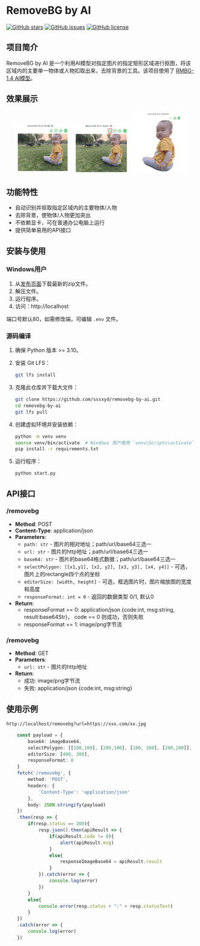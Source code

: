 # RemoveBG by AI

[![GitHub stars](https://img.shields.io/github/stars/sssxyd/removebg-by-ai)](https://github.com/sssxyd/removebg-by-ai/stargazers)
[![GitHub issues](https://img.shields.io/github/issues/sssxyd/removebg-by-ai)](https://github.com/sssxyd/removebg-by-ai/issues)
[![GitHub license](https://img.shields.io/github/license/sssxyd/removebg-by-ai)](https://github.com/sssxyd/removebg-by-ai/blob/main/LICENSE)

## 项目简介

RemoveBG by AI 是一个利用AI模型对指定图片的指定矩形区域进行抠图，将该区域内的主要单一物体或人物扣取出来，去除背景的工具。该项目使用了 [RMBG-1.4 AI模型](https://huggingface.co/briaai/RMBG-1.4)。

## 效果展示
<p align="center">
    <img src="example/1-上传图片.jpg" alt="上传图片" width="30%">
    <img src="example/2-鼠标框选.jpg" alt="框选区域" width="30%">
    <img src="example/3-抠图下载.jpg" alt="抠图效果" width="30%">
</p>

## 功能特性

- 自动识别并抠取指定区域内的主要物体/人物
- 去除背景，使物体/人物更加突出
- 不依赖显卡，可在普通办公电脑上运行
- 提供简单易用的API接口

## 安装与使用

### Windows用户

1. 从[发布页面](https://github.com/sssxyd/removebg-by-ai/releases)下载最新的zip文件。
2. 解压文件。
3. 运行程序。
4. 访问：http://localhost

端口号默认80，如需修改端，可编辑 `.env` 文件。

### 源码编译

1. 确保 Python 版本 >= 3.10。
2. 安装 Git LFS：

    ```sh
    git lfs install
    ```

3. 克隆此仓库并下载大文件：

    ```sh
    git clone https://github.com/sssxyd/removebg-by-ai.git
    cd removebg-by-ai
    git lfs pull
    ```

4. 创建虚拟环境并安装依赖：

    ```sh
    python -m venv venv
    source venv/bin/activate  # Windows 用户使用 `venv\Scripts\activate`
    pip install -r requirements.txt
    ```

5. 运行程序：

    ```sh
    python start.py
    ```

## API接口

### /removebg

- **Method**: POST
- **Content-Type**: application/json
- **Parameters**:
  - `path: str` - 图片的相对地址；path/url/base64三选一
  - `url: str` - 图片的http地址；path/url/base64三选一
  - `base64: str` - 图片的base64格式数据；path/url/base64三选一
  - `selectPolygon: [[x1,y1], [x2, y2], [x3, y3], [x4, y4]]` - 可选，图片上的rectangle四个点的坐标
  - `editorSize: [width, height]` - 可选，框选图片时，图片缩放图的宽度和高度
  - `responseFormat: int = 0` - 返回的数据类型 0/1, 默认0
- **Return**:
  - responseFormat == 0: application/json {code:int, msg:string, result:base64Str}， code == 0 则成功，否则失败
  - responseFormat == 1: image/png字节流
 
### /removebg

- **Method**: GET
- **Parameters**:
  - `url: str` - 图片的http地址
- **Return**:
  - 成功: image/png字节流
  - 失败: application/json {code:int, msg:string} 
  
## 使用示例

```
http://localhost/removebg?url=https://xxx.com/xx.jpg
```

```ts
    const payload = {
        base64: imageBase64,
        selectPolygon: [[100,100], [200,100], [100, 200], [200,200]],
        editorSize: [400, 300],
        responseFormat: 0
    }
    fetch('/removebg', {
        method: 'POST',
        headers: {
            'Content-Type': 'application/json'
        },
        body: JSON.stringify(payload)
    })
    .then(resp => {
        if(resp.status == 200){
            resp.json().then(apiResult => {
                if(apiResult.code != 0){
                    alert(apiResult.msg)
                }
                else{
                    responseImageBase64 = apiResult.result
                }
            }).catch(error => {
                console.log(error)
            })
        }
        else{
            console.error(resp.status + ":" + resp.statusText)
        }
    })
    .catch(error => {
        console.log(error)
    })
```


